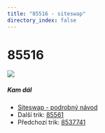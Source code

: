 ```yaml
---
title: "85516 - siteswap"
directory_index: false
---
```


# 85516

![](/animace/siteswap/85516.gif)

##### Kam dál

- [Siteswap - podrobný návod](/siteswap.html "Podrobné vysvětlení siteswapů..")
- Další trik: [85561](85561.html "Siteswap 85561")
- Předchozí trik: [8537741](8537741.html "Siteswap 8537741")

